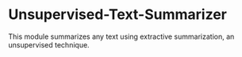 # Unsupervised-Text-Summarizer
This module summarizes any text using extractive summarization, an unsupervised technique.

